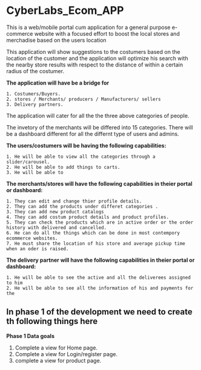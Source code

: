 # CyberLabs_Ecom_APP

This is a web/mobile portal cum application for a general purpose e-commerce website with a focused effort to boost the local stores and merchadise based on the users location

This application will show suggestions to the costumers based on the location of the customer and the application will optimize his search with the nearby store results with respect to the distance of within a certain radius of the costumer. 

**The application will have be a bridge for**

    1. Costumers/Buyers. 
    2. stores / Merchants/ producers / Manufacturers/ sellers 
    3. Delivery partners. 

The application will cater for all the the three above categories of people. 

The invetory of the merchants will be differed into 15 categories. 
There will be a dashboard different for all the differnt type of users and admins.

**The users/costumers will be having the following capabilities:**

    1. He will be able to view all the categories through a slider/carousel. 
    2. He will be able to add things to carts.
    3. He will be able to 

**The merchants/stores will have the following capabilities in theier portal or dashboard:** 

    1. They can edit and change thier profile details. 
    2. They can add the products under differet categories .
    3. They can add new product catalogs
    4. They can add costum product details and product profiles. 
    5. They can check the products which are in active order or the order history with delivered and cancelled. 
    6. He can do all the things which can be done in most contempory ecommerce websites. 
    7. He must share the location of his store and average pickup time when an oder is raised. 

**The delivery partner will have the following capabilities in theier portal or dashboard:** 

    1. He will be able to see the active and all the deliverees assigned to him
    2. He will be able to see all the information of his and payments for the 
    
## In phase 1 of the development we need to create th following things here

   **Phase 1 Data goals**
   1. Complete a view for Home page.
   2. Complete a view for Login/register page.
   3. complete a view for product page.
   



